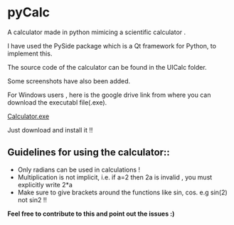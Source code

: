 # pyCalc

A calculator made in python mimicing a scientific calculator .

I have used the PySide package which is a Qt framework for Python, to implement this.

The source code of the calculator can be found in the UICalc folder.

Some screenshots have also been added.

For Windows users , here is the google drive link from where you can download the executabl file(.exe).

[Calculator.exe](https://drive.google.com/file/d/0B88vkbpplS96WlYtaGFqNjR6TFU/view?usp=sharing)

Just download and install it !!

## Guidelines for using the calculator::
* Only radians can be used in calculations !
* Multiplication is not implicit, i.e. if a=2 then 2a is invalid , you must explicitly write 2*a
* Make sure to give brackets around the functions like sin, cos. e.g sin(2) not sin2 !!

**Feel free to contribute to this and point out the issues :)**
